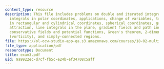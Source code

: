 ```yaml
---
content_type: resource
description: This file includes problems on double and iterated integrals, double
  integrals in polar coordinates, applications, change of variables, triple integrals
  in rectangular and cylindrical coordinates, spherical coordinates, gravitational
  attraction, line integrals in the plane, gradient fields and path independence,
  conservative fields and potential functions, Green's theorem, 2-dimensional curl
  (vorticity), and simply-connected regions.
file: https://ol-ocw-studio-app-qa.s3.amazonaws.com/courses/18-02-multivariable-calculus-spring-2006/9a9922ecd7cffb5ce24bef34708c5aff_exam3.pdf
file_type: application/pdf
resourcetype: Document
title: exam3.pdf
uid: 9a9922ec-d7cf-fb5c-e24b-ef34708c5aff
---
```

